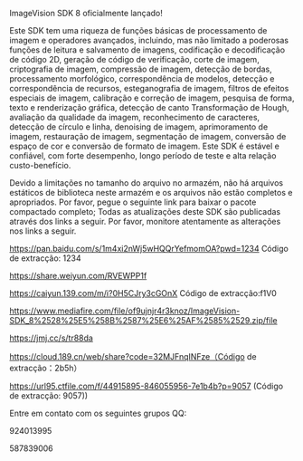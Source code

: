 ImageVision SDK 8 oficialmente lançado!

Este SDK tem uma riqueza de funções básicas de processamento de imagem e operadores avançados, incluindo, mas não limitado a poderosas funções de leitura e salvamento de imagens, codificação e decodificação de código 2D, geração de código de verificação, corte de imagem, criptografia de imagem, compressão de imagem, detecção de bordas, processamento morfológico, correspondência de modelos, detecção e correspondência de recursos, esteganografia de imagem, filtros de efeitos especiais de imagem, calibração e correção de imagem, pesquisa de forma, texto e renderização gráfica, detecção de canto Transformação de Hough, avaliação da qualidade da imagem, reconhecimento de caracteres, detecção de círculo e linha, denoising de imagem, aprimoramento de imagem, restauração de imagem, segmentação de imagem, conversão de espaço de cor e conversão de formato de imagem. Este SDK é estável e confiável, com forte desempenho, longo período de teste e alta relação custo-benefício.

Devido a limitações no tamanho do arquivo no armazém, não há arquivos estáticos de biblioteca neste armazém e os arquivos não estão completos e apropriados. Por favor, pegue o seguinte link para baixar o pacote compactado completo; Todas as atualizações deste SDK são publicadas através dos links a seguir. Por favor, monitore atentamente as alterações nos links a seguir.

https://pan.baidu.com/s/1m4xi2nWj5wHQQrYefmomOA?pwd=1234 Código de extracção: 1234

https://share.weiyun.com/RVEWPP1f

https://caiyun.139.com/m/i?0H5CJry3cGOnX Código de extracção:f1V0

https://www.mediafire.com/file/of9ujnjr4r3knoz/ImageVision-SDK_8%2528%25E5%258B%2587%25E6%25AF%2585%2529.zip/file

https://jmj.cc/s/tr88da

https://cloud.189.cn/web/share?code=32MJFnqINFze（Código de extracção：2b5h）

https://url95.ctfile.com/f/44915895-846055956-7e1b4b?p=9057 (Código de extracção: 9057))

Entre em contato com os seguintes grupos QQ:

924013995

587839006

